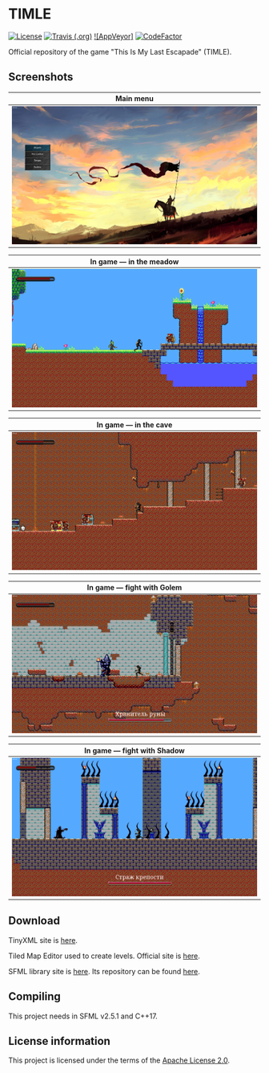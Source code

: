 # TIMLE

[![License](https://img.shields.io/hexpm/l/plug.svg)](https://github.com/Vasar007/TIMLE/blob/master/LICENSE)
[![Travis (.org)](https://travis-ci.com/Vasar007/TIMLE.svg?branch=master)](https://travis-ci.com/Vasar007/TIMLE)
[![AppVeyor]](https://img.shields.io/appveyor/ci/Vasar007/ThingAppraiser.svg)
[![CodeFactor](https://www.codefactor.io/repository/github/vasar007/TIMLE/badge)](https://www.codefactor.io/repository/github/vasar007/TIMLE)

Official repository of the game "This Is My Last Escapade" (TIMLE).

## Screenshots

| Main menu                                                          |
|--------------------------------------------------------------------|
| ![Main menu of the game](Media/1.Main_menu.png "Main menu")        |

| In game — in the meadow                                            |
|--------------------------------------------------------------------|
| ![Casual play in the meadow](Media/2-1.In_game.png "in the meadow")|

| In game — in the cave                                              |
|--------------------------------------------------------------------|
| ![Casual play in the cave](Media/2-2.In_game.png "in the cave")    |

| In game — fight with Golem                                         |
|--------------------------------------------------------------------|
| ![Casual fight with Golem](Media/3-1.Boss.png "fight with Golem")  |

| In game — fight with Shadow                                        |
|--------------------------------------------------------------------|
| ![Casual fight with Shadow](Media/3-2.Boss.png "fight with Shadow")|

## Download

TinyXML site is [here](http://www.grinninglizard.com/tinyxml/).

Tiled Map Editor used to create levels. Official site is [here](https://www.mapeditor.org/).

SFML library site is [here](https://www.sfml-dev.org/). Its repository can be found [here](https://github.com/SFML/SFML).

## Compiling

This project needs in SFML v2.5.1 and C++17.

## License information

This project is licensed under the terms of the [Apache License 2.0](LICENSE).
